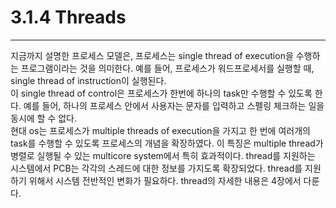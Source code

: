 # 3.1.4 Threads
---

지금까지 설명한 프로세스 모델은, 프로세스는 single thread of execution을 수행하는 프로그램이라는 것을 의미한다. 예를 들어, 프로세스가 워드프로세서를 실행할 때, single thread of instruction이 실행된다.
<br>
이 single thread of control은 프로세스가 한번에 하나의 task만 수행할 수 있도록 한다. 예를 들어, 하나의 프로세스 안에서 사용자는 문자를 입력하고 스펠링 체크하는 일을 동시에 할 수 없다.
<br>
현대 os는 프로세스가 multiple threads of execution을 가지고 한 번에 여러개의 task를 수행할 수 있도록 프로세스의 개념을 확장하였다. 이 특징은 multiple thread가 병렬로 실행될 수 있는 multicore system에서 특히 효과적이다. thread를 지원하는 시스템에서 PCB는 각각의 스레드에 대한 정보를 가지도록 확장되었다. thread를 지원하기 위해서 시스템 전반적인 변화가 필요하다. thread의 자세한 내용은 4장에서 다룬다.

